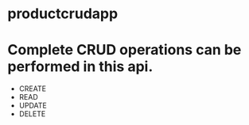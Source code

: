 # productcrudapp

# Complete CRUD operations can be performed in this api.
- CREATE
- READ
- UPDATE
- DELETE
